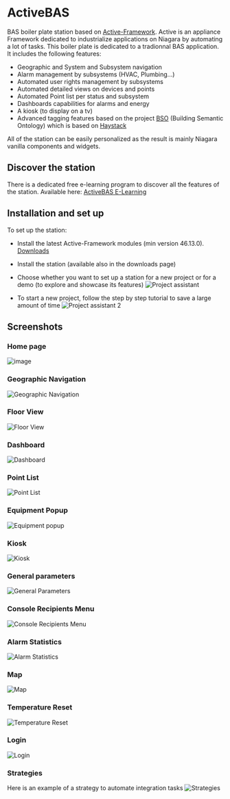 # ActiveBAS
BAS boiler plate station based on [Active-Framework](https://active-framework.com). Active is an appliance Framework dedicated to industrialize applications on Niagara by automating a lot of tasks. This boiler plate is dedicated to a tradionnal BAS application. It includes the following features:
- Geographic and System and Subsystem navigation
- Alarm management by subsystems (HVAC, Plumbing...)
- Automated user rights management by subsystems
- Automated detailed views on devices and points
- Automated Point list per status and subsystem
- Dashboards capabilities for alarms and energy
- A kiosk (to display on a tv)
- Advanced tagging features based on the project [BSO](https://bso-project.org) (Building Semantic Ontology) which is based on [Haystack](https://project-haystack.org)

All of the station can be easily personalized as the result is mainly Niagara vanilla components and widgets.

## Discover the station
There is a dedicated free e-learning program to discover all the features of the station.
Available here: [ActiveBAS E-Learning](https://active-framework.360learning.com/channel/5a82e973da496870db3689d7/Active_Framework/course/play/5d56bb45abe71539c7389ece/program/5d56f79c5a421929684ca604)

## Installation and set up
To set up the station:
- Install the latest Active-Framework modules (min version 46.13.0). [Downloads](https://download.active-framework.com)
- Install the station (available also in the downloads page)
- Choose whether you want to set up a station for a new project or for a demo (to explore and showcase its features)
![Project assistant](https://user-images.githubusercontent.com/24372104/63809446-9bb65680-c922-11e9-883b-6e9a3c44378c.JPG)

- To start a new project, follow the step by step tutorial to save a large amount of time
![Project assistant 2](https://user-images.githubusercontent.com/24372104/63809644-2434f700-c923-11e9-9a2c-537087f7a7b3.JPG)

## Screenshots

### Home page
![image](https://user-images.githubusercontent.com/24372104/57017857-4b074900-6c21-11e9-9e02-32b7096176fe.png)

### Geographic Navigation
![Geographic Navigation](https://user-images.githubusercontent.com/24372104/57018502-1943b180-6c24-11e9-9e81-2ee6c0500f3f.png)

### Floor View
![Floor View](https://user-images.githubusercontent.com/24372104/57018815-109fab00-6c25-11e9-906c-a44ce2b82a3f.png)

### Dashboard
![Dashboard](https://user-images.githubusercontent.com/24372104/57018862-39c03b80-6c25-11e9-860e-2e3d2e84ceb7.png)

### Point List
![Point List](https://user-images.githubusercontent.com/24372104/57018895-5492b000-6c25-11e9-8858-fe0899e7645f.png)

### Equipment Popup
![Equipment popup](https://user-images.githubusercontent.com/24372104/57019111-c834bd00-6c25-11e9-9dff-9a453f35dd1a.png)

### Kiosk
![Kiosk](https://user-images.githubusercontent.com/24372104/57019140-e3073180-6c25-11e9-992a-58e5a5a1a635.png)

### General parameters
![General Parameters](https://user-images.githubusercontent.com/24372104/57019182-09c56800-6c26-11e9-93c1-6769775a5066.png)

### Console Recipients Menu
![Console Recipients Menu](https://user-images.githubusercontent.com/24372104/57019538-201ff380-6c27-11e9-9846-bd99fe542a65.png)

### Alarm Statistics
![Alarm Statistics](https://user-images.githubusercontent.com/24372104/57019574-3c239500-6c27-11e9-9927-b0e44e9ad628.png)

### Map
![Map](https://user-images.githubusercontent.com/24372104/57019622-5c535400-6c27-11e9-8629-36be99f7ddfc.png)

### Temperature Reset
![Temperature Reset](https://user-images.githubusercontent.com/24372104/57019772-b522ec80-6c27-11e9-810f-af9d1d7b18f1.png)

### Login
![Login](https://user-images.githubusercontent.com/24372104/57019847-ddaae680-6c27-11e9-9113-48654d3d62cb.png)

### Strategies
Here is an example of a strategy to automate integration tasks
![Strategies](https://user-images.githubusercontent.com/24372104/57019968-3da18d00-6c28-11e9-905e-e5110ef72425.png)
